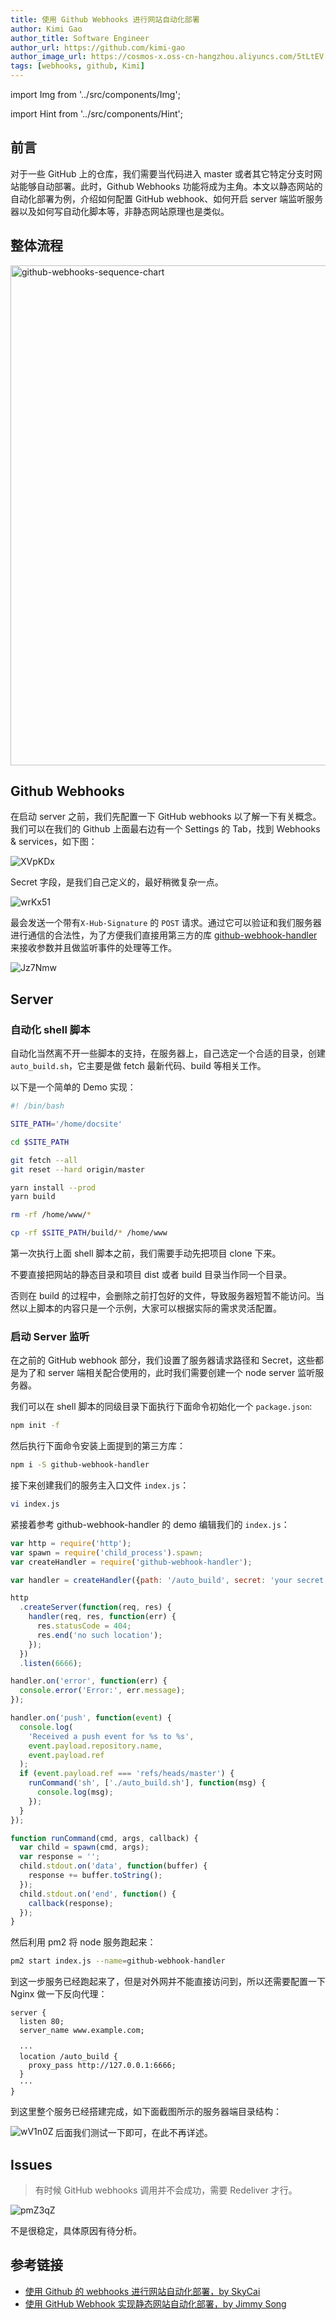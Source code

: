 ```yaml
---
title: 使用 Github Webhooks 进行网站自动化部署
author: Kimi Gao
author_title: Software Engineer
author_url: https://github.com/kimi-gao
author_image_url: https://cosmos-x.oss-cn-hangzhou.aliyuncs.com/5tLtEV.jpg
tags: [webhooks, github, Kimi]
---
```


import Img from '../src/components/Img';

import Hint from '../src/components/Hint';

## 前言

对于一些 GitHub 上的仓库，我们需要当代码进入 master 或者其它特定分支时网站能够自动部署。此时，Github Webhooks 功能将成为主角。本文以静态网站的自动化部署为例，介绍如何配置 GitHub webhook、如何开启 server 端监听服务器以及如何写自动化脚本等，非静态网站原理也是类似。

## 整体流程

<Img width="800" legend="Happy Path" src='https://cosmos-x.oss-cn-hangzhou.aliyuncs.com/github-webhooks-sequence-chart.svg' alt='github-webhooks-sequence-chart'/>

<!--truncate-->

## Github Webhooks

在启动 server 之前，我们先配置一下 GitHub webhooks 以了解一下有关概念。我们可以在我们的 Github 上面最右边有一个 Settings 的 Tab，找到 Webhooks & services，如下图：

<Img src='https://cosmos-x.oss-cn-hangzhou.aliyuncs.com/XVpKDx.png' alt='XVpKDx'/>

Secret 字段，是我们自己定义的，最好稍微复杂一点。

<Img src='https://cosmos-x.oss-cn-hangzhou.aliyuncs.com/wrKx51.png' alt='wrKx51'/>

最会发送一个带有`X-Hub-Signature` 的 `POST` 请求。通过它可以验证和我们服务器进行通信的合法性，为了方便我们直接用第三方的库 [github-webhook-handler](https://github.com/rvagg/github-webhook-handler) 来接收参数并且做监听事件的处理等工作。

<Img src='https://cosmos-x.oss-cn-hangzhou.aliyuncs.com/Jz7Nmw.png' alt='Jz7Nmw'/>

## Server

### 自动化 shell 脚本

自动化当然离不开一些脚本的支持，在服务器上，自己选定一个合适的目录，创建 `auto_build.sh`，它主要是做 fetch 最新代码、build 等相关工作。

以下是一个简单的 Demo 实现：

```sh
#! /bin/bash

SITE_PATH='/home/docsite'

cd $SITE_PATH

git fetch --all
git reset --hard origin/master

yarn install --prod
yarn build

rm -rf /home/www/*

cp -rf $SITE_PATH/build/* /home/www
```

<Hint type="tip">第一次执行上面 shell 脚本之前，我们需要手动先把项目 clone 下来。</Hint>

<Hint type="bad">不要直接把网站的静态目录和项目 dist 或者 build 目录当作同一个目录。</Hint>

否则在 build 的过程中，会删除之前打包好的文件，导致服务器短暂不能访问。当然以上脚本的内容只是一个示例，大家可以根据实际的需求灵活配置。

### 启动 Server 监听

在之前的 GitHub webhook 部分，我们设置了服务器请求路径和 Secret，这些都是为了和 server 端相关配合使用的，此时我们需要创建一个 node server 监听服务器。

我们可以在 shell 脚本的同级目录下面执行下面命令初始化一个 `package.json`:

```sh
npm init -f
```

然后执行下面命令安装上面提到的第三方库：

```sh
npm i -S github-webhook-handler
```

接下来创建我们的服务主入口文件 `index.js`：

```sh
vi index.js
```

紧接着参考 github-webhook-handler 的 demo 编辑我们的 `index.js`：

```js
var http = require('http');
var spawn = require('child_process').spawn;
var createHandler = require('github-webhook-handler');

var handler = createHandler({path: '/auto_build', secret: 'your secret...'});

http
  .createServer(function(req, res) {
    handler(req, res, function(err) {
      res.statusCode = 404;
      res.end('no such location');
    });
  })
  .listen(6666);

handler.on('error', function(err) {
  console.error('Error:', err.message);
});

handler.on('push', function(event) {
  console.log(
    'Received a push event for %s to %s',
    event.payload.repository.name,
    event.payload.ref
  );
  if (event.payload.ref === 'refs/heads/master') {
    runCommand('sh', ['./auto_build.sh'], function(msg) {
      console.log(msg);
    });
  }
});

function runCommand(cmd, args, callback) {
  var child = spawn(cmd, args);
  var response = '';
  child.stdout.on('data', function(buffer) {
    response += buffer.toString();
  });
  child.stdout.on('end', function() {
    callback(response);
  });
}
```

然后利用 pm2 将 node 服务跑起来：

```sh
pm2 start index.js --name=github-webhook-handler
```

到这一步服务已经跑起来了，但是对外网并不能直接访问到，所以还需要配置一下 Nginx 做一下反向代理：

```
server {
  listen 80;
  server_name www.example.com;

  ···
  location /auto_build {
    proxy_pass http://127.0.0.1:6666;
  }
  ···
}
```

到这里整个服务已经搭建完成，如下面截图所示的服务器端目录结构：

<Img w="500" align="left" src='https://cosmos-x.oss-cn-hangzhou.aliyuncs.com/wV1n0Z.png' alt='wV1n0Z'/>

后面我们测试一下即可，在此不再详述。

## Issues

> 有时候 GitHub webhooks 调用并不会成功，需要 Redeliver 才行。

<Img w="720" src='https://cosmos-x.oss-cn-hangzhou.aliyuncs.com/pmZ3qZ.png' alt='pmZ3qZ'/>

不是很稳定，具体原因有待分析。

## 参考链接

- [使用 Github 的 webhooks 进行网站自动化部署，by SkyCai](https://aotu.io/notes/2016/01/07/auto-deploy-website-by-webhooks-of-github/index.html)
- [使用 GitHub Webhook 实现静态网站自动化部署，by Jimmy Song](https://jimmysong.io/posts/github-webhook-website-auto-deploy/)
